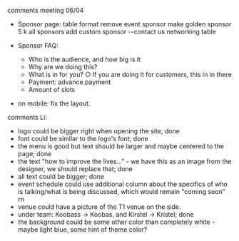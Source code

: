 

comments meeting 06/04
- Sponsor page: 
    table format
    remove event sponsor
    make golden sponsor 5 k
    all sponsors 
    add custom sponsor --contact us
    networking table

- Sponsor FAQ: 
    - Who is the audience, and how big is it
    - Why are we doing this? 
    - What is in for you? 
        ○ If you are doing it for customers, this in in there
    - Payment: advance payment
    - Amount of slots

- on mobile: fix the layout. 


comments Li:

* logo could be bigger right when opening the site; done
* font could be similar to the logo's font; done
* the menu is good but text should be larger and maybe centered to the page; done
* the text "how to improve the lives..." - we have this as an image from the designer, we should replace that; done
* all text could be bigger; done
* event schedule could use additional column about the specifics of who is talking/what is being discussed, which would remain "coming soon" rn
* venue could have a picture of the T1 venue on the side.
* under team: Koobass -> Koobas, and Kirstel -> Kristel; done
* the background could be some other color than completely white - maybe light blue, some hint of theme color?